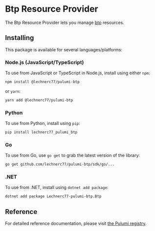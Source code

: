 # Btp Resource Provider

The Btp Resource Provider lets you manage [btp](https://www.pulumi.com/registry/packages/btp/) resources.

## Installing

This package is available for several languages/platforms:

### Node.js (JavaScript/TypeScript)

To use from JavaScript or TypeScript in Node.js, install using either `npm`:

```bash
npm install @lechnerc77/pulumi-btp
```

or `yarn`:

```bash
yarn add @lechnerc77/pulumi-btp
```

### Python

To use from Python, install using `pip`:

```bash
pip install lechnerc77_pulumi_btp
```

### Go

To use from Go, use `go get` to grab the latest version of the library:

```bash
go get github.com/lechnerc77/pulumi-btp/sdk/go/...
```

### .NET

To use from .NET, install using `dotnet add package`:

```bash
dotnet add package Lechnerc77-pulumi-btp.Btp
```

## Reference

For detailed reference documentation, please visit [the Pulumi registry](https://www.pulumi.com/registry/packages/btp/api-docs/).
